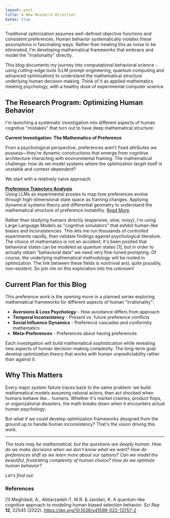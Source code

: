 ```yaml
---
layout: post
title: A New Research Direction
katex: true
---
```

Traditional optimization assumes well-defined objective functions and consistent preferences. Human behavior systematically violates these assumptions in fascinating ways. Rather than treating this as noise to be eliminated, I'm developing mathematical frameworks that embrace and model the "irrationality" directly.

This blog documents my journey into computational behavioral science - using cutting-edge tools (LLM prompt engineering, quantum computing and advanced optimization) to understand the mathematical structure underlying human decision-making. Think of it as applied mathematics meeting psychology, with a healthy dose of experimental computer science.

## The Research Program: Optimizing Human Behavior

I'm launching a systematic investigation into different aspects of human cognitive "mistakes" that turn out to have deep mathematical structure:

**Current Investigation: The Mathematics of Preference**

From a psychological perspective, preferences aren't fixed attributes we possess—they're dynamic constructions that emerge from cognitive architecture interacting with environmental framing. The mathematical challenge: how do we model systems where the optimization target itself is unstable and context-dependent?

We start with a relatively naive approach:

**[Preference Trajectory Analysis](/preference-trajectories/)**  
Using LLMs as experimental proxies to map how preferences evolve through high-dimensional state space as framing changes. Applying dynamical systems theory and differential geometry to understand the mathematical structure of preference instability. [Read More](/preference-trajectories/)

Rather than studying humans directly (expensive, slow, noisy), I'm using Large Language Models as "cognitive simulators" that exhibit human-like biases and inconsistencies. This lets me run thousands of controlled experiments rapidly, then validate findings against psychological literature. The choice of mathematics is not an accident; it's been posited that behavioral states can be modeled as quantum states [1], but in order to actually obtain "behavioral data" we need very fine-tuned prompting. Of course, the underlying mathematical methodology will be rooted in optimization. The link between these fields is nontrivial and, quite possibly, non-existent. So join me on this exploration into the unknown! 

## Current Plan for this Blog 

This preference work is the opening move in a planned series exploring mathematical frameworks for different aspects of human "irrationality":

- **Aversions & Loss Psychology** - How avoidance differs from approach
- **Temporal Inconsistency** - Present vs. future preference conflicts
- **Social Influence Dynamics** - Preference cascades and conformity mathematics
- **Meta-Preferences** - Preferences about having preferences

Each investigation will build mathematical sophistication while revealing new aspects of human decision-making complexity. The long-term goal: develop optimization theory that works _with_ human unpredictability rather than against it.

## Why This Matters

Every major system failure traces back to the same problem: we build mathematical models assuming rational actors, then act shocked when humans behave like... humans. Whether it's market crashes, product flops, or organizational disasters, the math breaks down when it encounters actual human psychology.

But what if we could develop optimization frameworks designed from the ground up to handle human inconsistency? That's the vision driving this work.

---

_The tools may be mathematical, but the questions are deeply human. How do we make decisions when we don't know what we want? How do preferences shift as we learn more about our options? Can we model the beautiful, frustrating complexity of human choice? How do we optimize human behavior?_

_Let's find out._

### References 

[1] Meghdadi, A., Akbarzadeh-T, M.R. & Javidan, K. A quantum-like cognitive approach to modeling human biased selection behavior. _Sci Rep_ **12**, 22545 (2022). https://doi.org/10.1038/s41598-022-13757-2
